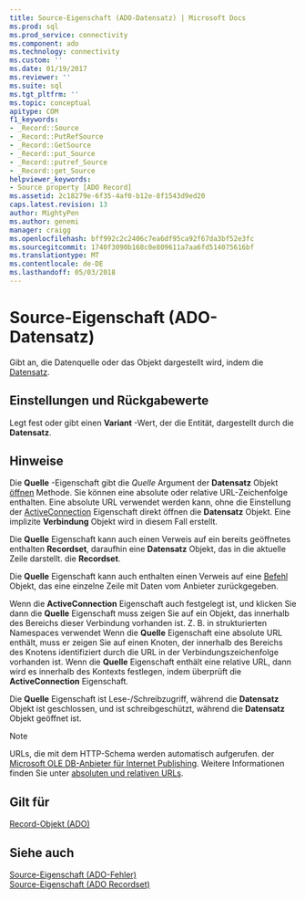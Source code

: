 ```yaml
---
title: Source-Eigenschaft (ADO-Datensatz) | Microsoft Docs
ms.prod: sql
ms.prod_service: connectivity
ms.component: ado
ms.technology: connectivity
ms.custom: ''
ms.date: 01/19/2017
ms.reviewer: ''
ms.suite: sql
ms.tgt_pltfrm: ''
ms.topic: conceptual
apitype: COM
f1_keywords:
- _Record::Source
- _Record::PutRefSource
- _Record::GetSource
- _Record::put_Source
- _Record::putref_Source
- _Record::get_Source
helpviewer_keywords:
- Source property [ADO Record]
ms.assetid: 2c18279e-6f35-4af0-b12e-8f1543d9ed20
caps.latest.revision: 13
author: MightyPen
ms.author: genemi
manager: craigg
ms.openlocfilehash: bff992c2c2406c7ea6df95ca92f67da3bf52e3fc
ms.sourcegitcommit: 1740f3090b168c0e809611a7aa6fd514075616bf
ms.translationtype: MT
ms.contentlocale: de-DE
ms.lasthandoff: 05/03/2018
---
```

# <a name="source-property-ado-record"></a>Source-Eigenschaft (ADO-Datensatz)
Gibt an, die Datenquelle oder das Objekt dargestellt wird, indem die [Datensatz](../../../ado/reference/ado-api/record-object-ado.md).  
  
## <a name="settings-and-return-values"></a>Einstellungen und Rückgabewerte  
 Legt fest oder gibt einen **Variant** -Wert, der die Entität, dargestellt durch die **Datensatz**.  
  
## <a name="remarks"></a>Hinweise  
 Die **Quelle** -Eigenschaft gibt die *Quelle* Argument der **Datensatz** Objekt [öffnen](../../../ado/reference/ado-api/open-method-ado-record.md) Methode. Sie können eine absolute oder relative URL-Zeichenfolge enthalten. Eine absolute URL verwendet werden kann, ohne die Einstellung der [ActiveConnection](../../../ado/reference/ado-api/activeconnection-property-ado.md) Eigenschaft direkt öffnen die **Datensatz** Objekt. Eine implizite **Verbindung** Objekt wird in diesem Fall erstellt.  
  
 Die **Quelle** Eigenschaft kann auch einen Verweis auf ein bereits geöffnetes enthalten **Recordset**, daraufhin eine **Datensatz** Objekt, das in die aktuelle Zeile darstellt. die  **Recordset**.  
  
 Die **Quelle** Eigenschaft kann auch enthalten einen Verweis auf eine [Befehl](../../../ado/reference/ado-api/command-object-ado.md) Objekt, das eine einzelne Zeile mit Daten vom Anbieter zurückgegeben.  
  
 Wenn die **ActiveConnection** Eigenschaft auch festgelegt ist, und klicken Sie dann die **Quelle** Eigenschaft muss zeigen Sie auf ein Objekt, das innerhalb des Bereichs dieser Verbindung vorhanden ist. Z. B. in strukturierten Namespaces verwendet Wenn die **Quelle** Eigenschaft eine absolute URL enthält, muss er zeigen Sie auf einen Knoten, der innerhalb des Bereichs des Knotens identifiziert durch die URL in der Verbindungszeichenfolge vorhanden ist. Wenn die **Quelle** Eigenschaft enthält eine relative URL, dann wird es innerhalb des Kontexts festlegen, indem überprüft die **ActiveConnection** Eigenschaft.  
  
 Die **Quelle** Eigenschaft ist Lese-/Schreibzugriff, während die **Datensatz** Objekt ist geschlossen, und ist schreibgeschützt, während die **Datensatz** Objekt geöffnet ist.  
  
> [!NOTE]
>  URLs, die mit dem HTTP-Schema werden automatisch aufgerufen. der [Microsoft OLE DB-Anbieter für Internet Publishing](../../../ado/guide/appendixes/microsoft-ole-db-provider-for-internet-publishing.md). Weitere Informationen finden Sie unter [absoluten und relativen URLs](../../../ado/guide/data/absolute-and-relative-urls.md).  
  
## <a name="applies-to"></a>Gilt für  
 [Record-Objekt (ADO)](../../../ado/reference/ado-api/record-object-ado.md)  
  
## <a name="see-also"></a>Siehe auch  
 [Source-Eigenschaft (ADO-Fehler)](../../../ado/reference/ado-api/source-property-ado-error.md)   
 [Source-Eigenschaft (ADO Recordset)](../../../ado/reference/ado-api/source-property-ado-recordset.md)
